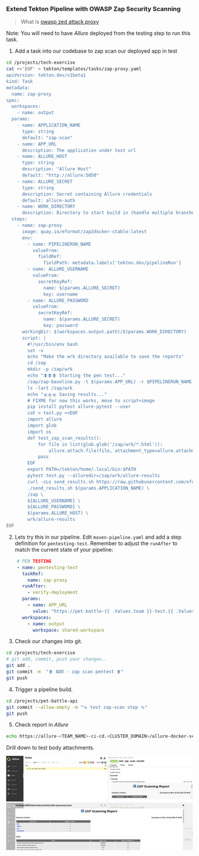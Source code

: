 ### Extend Tekton Pipeline with OWASP Zap Security Scanning

> What is [owasp zed attack proxy]([https://www.zaproxy.org/)

Note: You will need to have *Allure* deployed from the testing step to run this task.

1. Add a task into our codebase to zap scan our deployed app in test

```bash
cd /projects/tech-exercise
cat <<'EOF' > tekton/templates/tasks/zap-proxy.yaml
apiVersion: tekton.dev/v1beta1
kind: Task
metadata:
  name: zap-proxy
spec:
  workspaces:
    - name: output
  params:
    - name: APPLICATION_NAME
      type: string
      default: "zap-scan"
    - name: APP_URL
      description: The application under test url
    - name: ALLURE_HOST
      type: string
      description: "Allure Host"
      default: "http://allure:5050"
    - name: ALLURE_SECRET
      type: string
      description: Secret containing Allure credentials
      default: allure-auth
    - name: WORK_DIRECTORY
      description: Directory to start build in (handle multiple branches)
  steps:
    - name: zap-proxy
      image: quay.io/eformat/zap2docker-stable:latest
      env:
        - name: PIPELINERUN_NAME
          valueFrom:
            fieldRef:
              fieldPath: metadata.labels['tekton.dev/pipelineRun']
        - name: ALLURE_USERNAME
          valueFrom:
            secretKeyRef:
              name: $(params.ALLURE_SECRET)
              key: username
        - name: ALLURE_PASSWORD
          valueFrom:
            secretKeyRef:
              name: $(params.ALLURE_SECRET)
              key: password
      workingDir: $(workspaces.output.path)/$(params.WORK_DIRECTORY)
      script: |
        #!/usr/bin/env bash
        set -x
        echo "Make the wrk directory available to save the reports"
        cd /zap
        mkdir -p /zap/wrk
        echo "🪰🪰🪰 Starting the pen test..."
        /zap/zap-baseline.py -t $(params.APP_URL) -r $PIPELINERUN_NAME.html
        ls -lart /zap/wrk
        echo "🛸🛸🛸 Saving results..."
        # FIXME for now this works, move to script+image
        pip install pytest allure-pytest --user
        cat > test.py <<EOF
        import allure
        import glob
        import os
        def test_zap_scan_results():
            for file in list(glob.glob('/zap/wrk/*.html')):
                allure.attach.file(file, attachment_type=allure.attachment_type.HTML)
            pass
        EOF
        export PATH=/tekton/home/.local/bin:$PATH
        pytest test.py --alluredir=/zap/wrk/allure-results
        curl -sLo send_results.sh https://raw.githubusercontent.com/eformat/allure/main/scripts/send_results.sh && chmod 755 send_results.sh
        ./send_results.sh $(params.APPLICATION_NAME) \
        /zap \
        ${ALLURE_USERNAME} \
        ${ALLURE_PASSWORD} \
        $(params.ALLURE_HOST) \
        wrk/allure-results
EOF
```

2. Lets try this in our pipeline. Edit `maven-pipeline.yaml` and add a step definition for `pentesting-test`. Remember to adjust the `runAfter` to match the current state of your pipeline:

```yaml
    # PEN TESTING
    - name: pentesting-test
      taskRef:
        name: zap-proxy
      runAfter:
        - verify-deployment
      params:
        - name: APP_URL
          value: "https://pet-battle-{{ .Values.team }}-test.{{ .Values.cluster_domain }}"
      workspaces:
        - name: output
          workspace: shared-workspace
```

3. Check our changes into git.

```bash
cd /projects/tech-exercise
# git add, commit, push your changes..
git add .
git commit -m  "🪰 ADD - zap scan pentest 🪰" 
git push
```

4. Trigger a pipeline build.

```bash
cd /projects/pet-battle-api
git commit --allow-empty -m "🩴 test zap-scan step 🩴"
git push
```

5. Check report in *Allure*

```bash
echo https://allure-<TEAM_NAME>-ci-cd.<CLUSTER_DOMAIN>/allure-docker-service/projects/zap-scan/reports/latest/index.html
```

Drill down to test body attachments.

![images/allure-zap-report-attachment.png](images/allure-zap-report-attachment.png)
![images/allure-zap-report.png](images/allure-zap-report.png)
